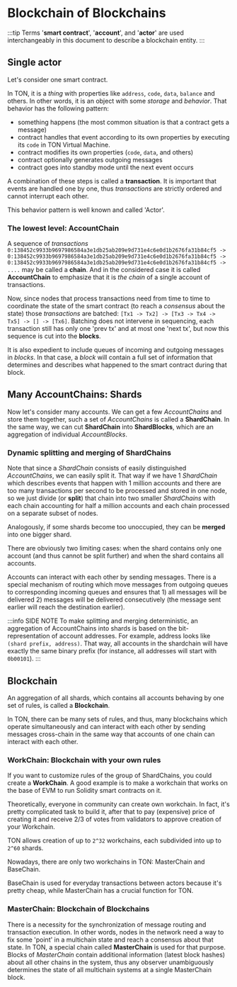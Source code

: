 # Blockchain of Blockchains


:::tip
Terms '**smart contract**', '**account**', and '**actor**' are used interchangeably in this document to describe a blockchain entity.
:::

## Single actor

Let's consider one smart contract.

In TON, it is a _thing_ with properties like `address`, `code`, `data`, `balance` and others. In other words, it is an object with some _storage_ and _behavior_.
That behavior has the following pattern:
* something happens (the most common situation is that a contract gets a message)
* contract handles that event according to its own properties by executing its `code` in TON Virtual Machine.
* contract modifies its own properties (`code`, `data`, and others)
* contract optionally generates outgoing messages
* contract goes into standby mode until the next event occurs

A combination of these steps is called a **transaction**. It is important that events are handled one by one, thus _transactions_ are strictly ordered and cannot interrupt each other.

This behavior pattern is well known and called 'Actor'.

### The lowest level: AccountChain

A sequence of _transactions_ `0:138452c9933b9697986584a3e1db25ab209e9d731e4c6e0d1b2676fa31b84cf5 -> 0:138452c9933b9697986584a3e1db25ab209e9d731e4c6e0d1b2676fa31b84cf5 -> 0:138452c9933b9697986584a3e1db25ab209e9d731e4c6e0d1b2676fa31b84cf5 -> ....` may be called a **chain**. And in the considered case it is called **AccountChain** to emphasize that it is _the chain_ of a single account of transactions.

Now, since nodes that process transactions need from time to time to coordinate the state of the smart contract (to reach a _consensus_ about the state) those _transactions_ are batched:
`[Tx1 -> Tx2] -> [Tx3 -> Tx4 -> Tx5] -> [] -> [Tx6]`.
Batching does not intervene in sequencing, each transaction still has only one 'prev tx' and at most one 'next tx', but now this sequence is cut into the **blocks**. 

It is also expedient to include queues of incoming and outgoing messages in _blocks_. In that case, a _block_ will contain a full set of information that determines and describes what happened to the smart contract during that block.

## Many AccountChains: Shards

Now let's consider many accounts. We can get a few _AccountChains_ and store them together, such a set of _AccountChains_ is called a **ShardChain**. In the same way, we can cut **ShardChain** into **ShardBlocks**, which are an aggregation of individual _AccountBlocks_.

### Dynamic splitting and merging of ShardChains

Note that since a _ShardChain_ consists of easily distinguished _AccountChains_, we can easily split it. That way if we have 1 _ShardChain_ which describes events that happen with 1 million accounts and there are too many transactions per second to be processed and stored in one node, so we just divide (or **split**) that chain into two smaller _ShardChains_ with each chain accounting for half a million accounts and each chain processed on a separate subset of nodes.

Analogously, if some shards become too unoccupied, they can be **merged** into one bigger shard.

There are obviously two limiting cases: when the shard contains only one account (and thus cannot be split further) and when the shard contains all accounts.

Accounts can interact with each other by sending messages. There is a special mechanism of routing which move messages from outgoing queues to corresponding incoming queues and ensures that 1) all messages will be delivered 2) messages will be delivered consecutively (the message sent earlier will reach the destination earlier).

:::info SIDE NOTE
To make splitting and merging deterministic, an aggregation of AccountChains into shards is based on the bit-representation of account addresses. For example, address looks like `(shard prefix, address)`. That way, all accounts in the shardchain will have exactly the same binary prefix (for instance, all addresses will start with `0b00101`).
:::


## Blockchain

An aggregation of all shards, which contains all accounts behaving by one set of rules, is called a **Blockchain**.

In TON, there can be many sets of rules, and thus, many blockchains which operate simultaneously and can interact with each other by sending messages cross-chain in the same way that accounts of one chain can interact with each other.

### WorkChain: Blockchain with your own rules

If you want to customize rules of the group of ShardChains, you could create a **WorkChain**. A good example is to make a workchain that works on the base of EVM to run Solidity smart contracts on it.


Theoretically, everyone in community can create own workchain. In fact, it's pretty complicated task to build it, after that to pay (expensive) price of creating it and receive 2/3 of votes from validators to approve creation of your Workchain.

TON allows creation of up to `2^32` workchains, each subdivided into up to `2^60` shards.

Nowadays, there are only two workchains in TON: MasterChain and BaseChain.

BaseChain is used for everyday transactions between actors because it's pretty cheap, while MasterChain has a crucial function for TON.

### MasterChain: Blockchain of Blockchains

There is a necessity for the synchronization of message routing and transaction execution. In other words, nodes in the network need a way to fix some 'point' in a multichain state and reach a consensus about that state. In TON, a special chain called **MasterChain** is used for that purpose. Blocks of _MasterChain_ contain additional information (latest block hashes) about all other chains in the system, thus any observer unambiguously determines the state of all multichain systems at a single MasterChain block.
